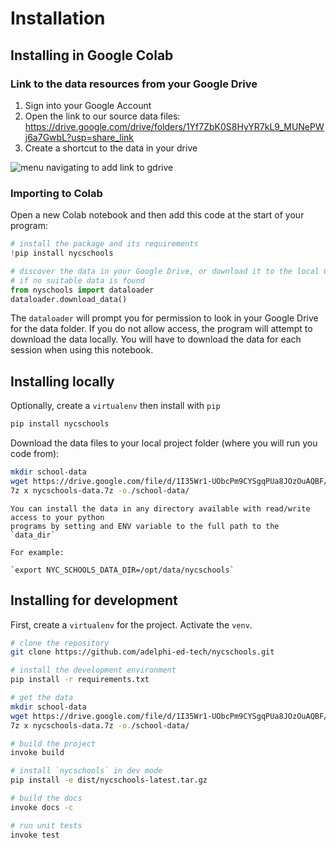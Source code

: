 Installation
============

Installing in Google Colab
---------------------------
### Link to the data resources from your Google Drive
1. Sign into your Google Account
2. Open the link to our source data files: <https://drive.google.com/drive/folders/1Yf7ZbK0S8HyYR7kL9_MUNePWj6a7GwbL?usp=share_link>
3. Create a shortcut to the data in your drive

<img src="_static/add-gdrive.gif" alt="menu navigating to add link to gdrive">

### Importing to Colab
Open a new Colab notebook and then add this code at the start of your program:

```python
# install the package and its requirements
!pip install nycschools

# discover the data in your Google Drive, or download it to the local Colab
# if no suitable data is found
from nyschools import dataloader
dataloader.download_data()
```

The `dataloader` will prompt you for permission to look in your Google Drive for the data folder. If you do not allow access, the program will attempt to download the data locally. You will have to download the data for each session when using this notebook.


Installing locally
------------------
Optionally, create a `virtualenv` then install with `pip`

```bash
pip install nycschools
```

Download the data files to your local project folder (where you will run you code from):

```bash
mkdir school-data
wget https://drive.google.com/file/d/1I35Wr1-UObcPm9CYSgqPUa8JOzOuAQBF/view?usp=share_link
7z x nycschools-data.7z -o./school-data/
```

```{tip}
You can install the data in any directory available with read/write access to your python
programs by setting and ENV variable to the full path to the `data_dir`

For example:

`export NYC_SCHOOLS_DATA_DIR=/opt/data/nycschools`
```

Installing for development
--------------------------

First, create a `virtualenv` for the project. Activate the `venv`.

```bash
# clone the repository
git clone https://github.com/adelphi-ed-tech/nycschools.git

# install the development environment
pip install -r requirements.txt

# get the data
mkdir school-data
wget https://drive.google.com/file/d/1I35Wr1-UObcPm9CYSgqPUa8JOzOuAQBF/view?usp=share_link
7z x nycschools-data.7z -o./school-data/

# build the project
invoke build

# install `nycschools` in dev mode
pip install -e dist/nycschools-latest.tar.gz

# build the docs
invoke docs -c

# run unit tests
invoke test
```
